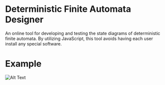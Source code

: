# Deterministic Finite Automata Designer
An online tool for developing and testing the state diagrams of deterministic finite automata. By utilizing JavaScript, this tool avoids having each user install any special software.
# Example
![Alt Text](https://media.giphy.com/media/vFKqnCdLPNOKc/giphy.gif)
